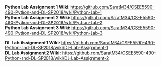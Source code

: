 **Python Lab Assignment 1 Wiki:** https://github.com/SaratM34/CSEE5590-490-Python-and-DL-SP2018/wiki/Python-Lab-1 <br />
**Python Lab Assignment 2 Wiki:** https://github.com/SaratM34/CSEE5590-490-Python-and-DL-SP2018/wiki/Python-Lab-2 <br />
**Python Lab Assignment 3 Wiki:** https://github.com/SaratM34/CSEE5590-490-Python-and-DL-SP2018/wiki/Python-Lab-3 <br />

**DL Lab Assignment 1 Wiki:** https://github.com/SaratM34/CSEE5590-490-Python-and-DL-SP2018/wiki/DL-Lab-Assignment-1 <br />
**DL Lab Assignment 2 Wiki:** https://github.com/SaratM34/CSEE5590-490-Python-and-DL-SP2018/wiki/DL-Lab-Assignment-2
